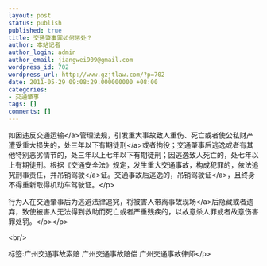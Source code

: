 ```yaml
---
layout: post
status: publish
published: true
title: 交通肇事罪如何惩处？
author: 本站记者
author_login: admin
author_email: jiangwei909@gmail.com
wordpress_id: 702
wordpress_url: http://www.gzjtlaw.com/?p=702
date: 2011-05-29 09:08:29.000000000 +08:00
categories:
- 交通肇事
tags: []
comments: []
---
```

<p><p>如因违反<a>交通运输<&#47;a>管理法规，引发重大事故致人重伤、死亡或者使公私财产遭受重大损失的，处三年以下<a>有期徒刑<&#47;a>或者拘役；交通肇事后逃逸或者有其他特别恶劣情节的，处三年以上七年以下有期徒刑；因逃逸致人死亡的，处七年以上有期徒刑。根据《交通安全法》规定，发生重大交通事故，构成犯罪的，依法追究刑事责任，并吊销<a>驾驶<&#47;a>证。交通事故后逃逸的，吊销<a>驾驶证<&#47;a>，且终身不得重新取得机动车驾驶证。<&#47;p><p>行为人在交通肇事后为逃避法律追究，将被害人带离<a>事故现场<&#47;a>后隐藏或者遗弃，致使被害人无法得到救助而死亡或者严重残疾的，以故意杀人罪或者故意伤害罪处罚。<&#47;p><&#47;p><br&#47;><p>标签:广州交通事故索赔 广州交通事故赔偿 广州交通事故律师<&#47;p>
